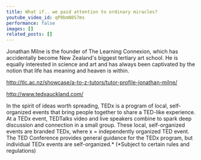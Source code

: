 ```yaml
---
title: What if.. we paid attention to ordinary miracles?
youtube_video_id: qP0bmN8S7ms
performance: false
images: []
related_posts: []
---
```


Jonathan Milne is the founder of The Learning Connexion, which has accidentally become New Zealand's biggest tertiary art school. He is equally interested in science and art and has always been captivated by the notion that life has meaning and heaven is within.

http://tlc.ac.nz/showcase/a-to-z-tutors/tutor-profile-jonathan-milne/

http://www.tedxauckland.com/

In the spirit of ideas worth spreading, TEDx is a program of local, self-organized events that bring people together to share a TED-like experience. At a TEDx event, TEDTalks video and live speakers combine to spark deep discussion and connection in a small group. These local, self-organized events are branded TEDx, where x = independently organized TED event. The TED Conference provides general guidance for the TEDx program, but individual TEDx events are self-organized.* (*Subject to certain rules and regulations)

